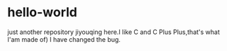 # hello-world
just another repository
jiyouqing here.I like C and C Plus Plus,that's what I'am made of)
I have changed the bug.

